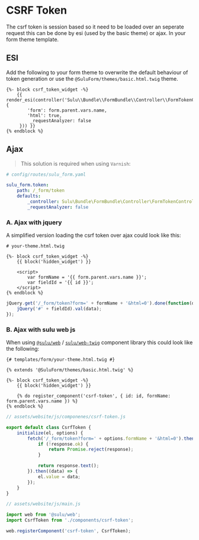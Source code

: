 # CSRF Token

The csrf token is session based so it need to be loaded over 
an seperate request this can be done by esi (used by the basic theme) or ajax.
In your form theme template.

## ESI

Add the following to your form theme to overwrite the default
behaviour of token generation or use the `@SuluForm/themes/basic.html.twig` theme.

```twig
{%- block csrf_token_widget -%}
    {{ render_esi(controller('Sulu\\Bundle\\FormBundle\\Controller\\FormTokenController::tokenAction', {
        'form': form.parent.vars.name,
        'html': true,
         _requestAnalyzer: false
     })) }}
{% endblock %}
```

## Ajax

> This solution is required when using `Varnish`:

```yaml
# config/routes/sulu_form.yaml

sulu_form.token:
    path: /_form/token
    defaults:
        _controller: Sulu\Bundle\FormBundle\Controller\FormTokenController::tokenAction
        _requestAnalyzer: false
```

### A. Ajax with jquery

A simplified version loading the csrf token over ajax could look like this:

```twig
# your-theme.html.twig

{%- block csrf_token_widget -%}
    {{ block('hidden_widget') }}

    <script>
        var formName = '{{ form.parent.vars.name }}';
        var fieldId = '{{ id }}';
    </script>
{% endblock %}
```

```js
jQuery.get('/_form/token?form=' + formName + '&html=0').done(function(data) {
    jQuery('#' + fieldId).val(data);
});
```

### B. Ajax with sulu web js

When using [`@sulu/web`](https://github.com/sulu/web-js) / [`sulu/web-twig`](https://github.com/sulu/web-twig) component library this could look like the following:

```twig
{# templates/form/your-theme.html.twig #}

{% extends '@SuluForm/themes/basic.html.twig' %}

{%- block csrf_token_widget -%}
    {{ block('hidden_widget') }}

    {% do register_component('csrf-token', { id: id, fornName: form.parent.vars.name }) %}
{% endblock %}
```

```js
// assets/website/js/componenes/csrf-token.js

export default class CsrfToken {
    initialize(el, options) {
        fetch('/_form/token?form=' + options.formName + '&html=0').then((response) => {
            if (!response.ok) {
                return Promise.reject(response);
            }

            return response.text();
        }).then((data) => {
            el.value = data;
        });
    }
}
```

```js
// assets/website/js/main.js

import web from '@sulu/web';
import CsrfToken from './components/csrf-token';

web.registerComponent('csrf-token', CsrfToken);
```
